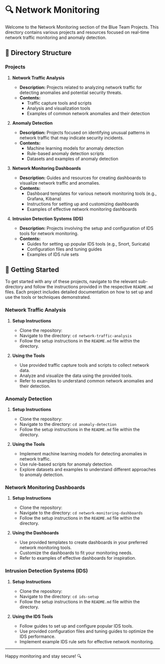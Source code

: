 # 🔍 Network Monitoring

Welcome to the Network Monitoring section of the Blue Team Projects. This directory contains various projects and resources focused on real-time network traffic monitoring and anomaly detection.

## 📁 Directory Structure

### Projects

1. **Network Traffic Analysis**
   - **Description:** Projects related to analyzing network traffic for detecting anomalies and potential security threats.
   - **Contents:**
     - Traffic capture tools and scripts
     - Analysis and visualization tools
     - Examples of common network anomalies and their detection

2. **Anomaly Detection**
   - **Description:** Projects focused on identifying unusual patterns in network traffic that may indicate security incidents.
   - **Contents:**
     - Machine learning models for anomaly detection
     - Rule-based anomaly detection scripts
     - Datasets and examples of anomaly detection

3. **Network Monitoring Dashboards**
   - **Description:** Guides and resources for creating dashboards to visualize network traffic and anomalies.
   - **Contents:**
     - Dashboard templates for various network monitoring tools (e.g., Grafana, Kibana)
     - Instructions for setting up and customizing dashboards
     - Examples of effective network monitoring dashboards

4. **Intrusion Detection Systems (IDS)**
   - **Description:** Projects involving the setup and configuration of IDS tools for network monitoring.
   - **Contents:**
     - Guides for setting up popular IDS tools (e.g., Snort, Suricata)
     - Configuration files and tuning guides
     - Examples of IDS rule sets

## 🚀 Getting Started

To get started with any of these projects, navigate to the relevant sub-directory and follow the instructions provided in the respective `README.md` files. Each project includes detailed documentation on how to set up and use the tools or techniques demonstrated.

### Network Traffic Analysis

1. **Setup Instructions**
   - Clone the repository: 
   - Navigate to the directory: `cd network-traffic-analysis`
   - Follow the setup instructions in the `README.md` file within the directory.

2. **Using the Tools**
   - Use provided traffic capture tools and scripts to collect network data.
   - Analyze and visualize the data using the provided tools.
   - Refer to examples to understand common network anomalies and their detection.

### Anomaly Detection

1. **Setup Instructions**
   - Clone the repository: 
   - Navigate to the directory: `cd anomaly-detection`
   - Follow the setup instructions in the `README.md` file within the directory.

2. **Using the Tools**
   - Implement machine learning models for detecting anomalies in network traffic.
   - Use rule-based scripts for anomaly detection.
   - Explore datasets and examples to understand different approaches to anomaly detection.

### Network Monitoring Dashboards

1. **Setup Instructions**
   - Clone the repository: 
   - Navigate to the directory: `cd network-monitoring-dashboards`
   - Follow the setup instructions in the `README.md` file within the directory.

2. **Using the Dashboards**
   - Use provided templates to create dashboards in your preferred network monitoring tools.
   - Customize the dashboards to fit your monitoring needs.
   - Refer to examples of effective dashboards for inspiration.

### Intrusion Detection Systems (IDS)

1. **Setup Instructions**
   - Clone the repository: 
   - Navigate to the directory: `cd ids-setup`
   - Follow the setup instructions in the `README.md` file within the directory.

2. **Using the IDS Tools**
   - Follow guides to set up and configure popular IDS tools.
   - Use provided configuration files and tuning guides to optimize the IDS performance.
   - Implement example IDS rule sets for effective network monitoring.

---

Happy monitoring and stay secure! 🔍
